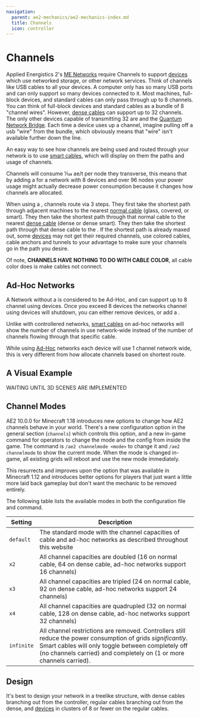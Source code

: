 ```yaml
---
navigation:
  parent: ae2-mechanics/ae2-mechanics-index.md
  title: Channels
  icon: controller
---
```


# Channels

Applied Energistics 2's [ME Networks](me-network-connections.md) require
Channels to support [devices](../ae2-mechanics/devices.md) which use networked storage, or other network
services. Think of channels like USB cables to all your devices. A computer only has so many USB ports and can only support
so many devices connected to it. Most machines, full-block devices, and standard cables can only pass through
up to 8 channels. You can think of full-block devices and standard cables as a bundle of 8 "channel wires". However, [dense cables](../items-blocks-machines/cables.md) can support up
to 32 channels. The only other devices capable of transmitting 32 are <ItemLink id="me_p2p_tunnel" />
and the [Quantum Network Bridge](../items-blocks-machines/quantum_bridge.md). Each time a device uses up a channel, imagine pulling off a usb "wire" from
the bundle, which obviously means that "wire" isn't available further down the line.

An easy way to see how channels are being used and routed through your network is to use [smart cables](../items-blocks-machines/cables.md), which will display on them the paths and usage of channels.

Channels will consume 1⁄128 ae/t per node they transverse, this means that by
adding a <ItemLink id="controller" /> for a
network with 8 devices and over 96 nodes your power usage might actually
decrease power consumption because it changes how channels are allocated.

When using a <ItemLink id="controller" />,
channels route via 3 steps. They first take the shortest path through adjacent machines to the nearest [normal cable](../items-blocks-machines/cables.md)
(glass, covered, or smart). They then take the shortest path through that normal cable to the nearest [dense cable](../items-blocks-machines/cables.md)
(dense or dense smart). They then take the shortest path through that dense cable to the <ItemLink id="controller" />.
If the shortest path is already maxed out, some [devices](devices.md) may not get their required channels, use
colored cables, cable anchors and tunnels to your advantage to make sure your channels go in the path you desire.

Of note, **CHANNELS HAVE NOTHING TO DO WITH CABLE COLOR**, all cable color does is make cables not connect.

## Ad-Hoc Networks

A Network without a <ItemLink id="controller" />
is considered to be Ad-Hoc, and can support up to 8 channel using devices.
Once you exceed 8 devices the networks channel using devices will shutdown,
you can either remove devices, or add a <ItemLink id="controller" />.

Unlike with controllered networks, [smart cables](../items-blocks-machines/cables.md) on ad-hoc networks will show the number
of channels in use network-wide instead of the number of channels flowing through that specific cable.

While using [Ad-Hoc](ad-hoc-networks.md) networks each device will
use 1 channel network wide, this is very different from how <ItemLink id="controller" /> allocate channels based on
shortest route.

## A Visual Example

WAITING UNTIL 3D SCENES ARE IMPLEMENTED

## Channel Modes

AE2 10.0.0 for Minecraft 1.18 introduces new options to change how AE2 channels behave in your world.
There's a new configuration option in the general section (`channels`) which controls this option, and a new in-game
command for operators to change the mode and the config from inside the game. The command is `/ae2 channelmode <mode>`
to change it and `/ae2 channelmode` to show the current mode. When the mode is changed in-game, all existing grids will
reboot and use the new mode immediately.

This resurrects and improves upon the option that was available in Minecraft 1.12 and introduces better options for
players that just want a little more laid back gameplay but don't want the mechanic to be removed entirely.

The following table lists the available modes in both the configuration file and command.

| Setting    | Description                                                                                                                                                                                                                               |
| ---------- | ----------------------------------------------------------------------------------------------------------------------------------------------------------------------------------------------------------------------------------------- |
| `default`  | The standard mode with the channel capacities of cable and ad-hoc networks as described throughout this website                                                                                                                           |
| `x2`       | All channel capacities are doubled (16 on normal cable, 64 on dense cable, ad-hoc networks support 16 channels)                                                                                                                           |
| `x3`       | All channel capacities are tripled (24 on normal cable, 92 on dense cable, ad-hoc networks support 24 channels)                                                                                                                           |
| `x4`       | All channel capacities are quadrupled (32 on normal cable, 128 on dense cable, ad-hoc networks support 32 channels)                                                                                                                       |
| `infinite` | All channel restrictions are removed. Controllers still reduce the power consumption of grids *significantly*. Smart cables will only toggle between completely off (no channels carried) and completely on (1 or more channels carried). |

## Design

It's best to design your network in a treelike structure, with dense cables branching out from the controller, regular cables
branching out from the dense, and [devices](../ae2-mechanics/devices.md) in clusters of 8 or fewer on the regular cables.

<GameScene zoom="3">
  <ImportStructure src="../assets/assemblies/treelike_network_structure.snbt" />
  <IsometricCamera yaw="315" pitch="30" />
</GameScene>
